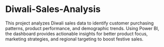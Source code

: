# Diwali-Sales-Analysis
This project analyzes Diwali sales data to identify customer purchasing patterns, product performance, and demographic trends. Using Power BI, the dashboard provides actionable insights for better product focus, marketing strategies, and regional targeting to boost festive sales.
